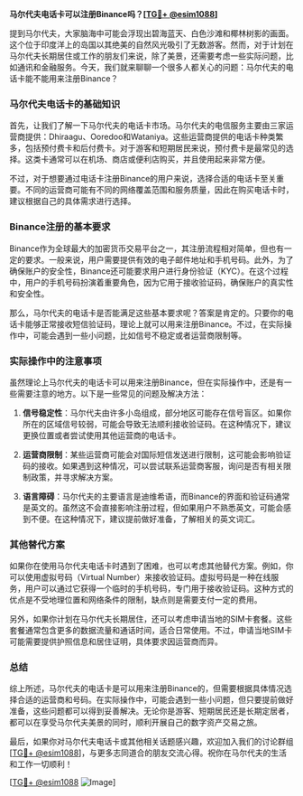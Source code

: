 **马尔代夫电话卡可以注册Binance吗？[[TG💪+ @esim1088](https://t.me/s/esim1088)]**

提到马尔代夫，大家脑海中可能会浮现出碧海蓝天、白色沙滩和椰林树影的画面。这个位于印度洋上的岛国以其绝美的自然风光吸引了无数游客。然而，对于计划在马尔代夫长期居住或工作的朋友们来说，除了美景，还需要考虑一些实际问题，比如通讯和金融服务。今天，我们就来聊聊一个很多人都关心的问题：马尔代夫的电话卡能不能用来注册Binance？

### 马尔代夫电话卡的基础知识

首先，让我们了解一下马尔代夫的电话卡市场。马尔代夫的电信服务主要由三家运营商提供：Dhiraagu、Ooredoo和Wataniya。这些运营商提供的电话卡种类繁多，包括预付费卡和后付费卡。对于游客和短期居民来说，预付费卡是最常见的选择。这类卡通常可以在机场、商店或便利店购买，并且使用起来非常方便。

不过，对于想要通过电话卡注册Binance的用户来说，选择合适的电话卡至关重要。不同的运营商可能有不同的网络覆盖范围和服务质量，因此在购买电话卡时，建议根据自己的具体需求进行选择。

### Binance注册的基本要求

Binance作为全球最大的加密货币交易平台之一，其注册流程相对简单，但也有一定的要求。一般来说，用户需要提供有效的电子邮件地址和手机号码。此外，为了确保账户的安全性，Binance还可能要求用户进行身份验证（KYC）。在这个过程中，用户的手机号码扮演着重要角色，因为它用于接收验证码，确保账户的真实性和安全性。

那么，马尔代夫的电话卡是否能满足这些基本要求呢？答案是肯定的。只要你的电话卡能够正常接收短信验证码，理论上就可以用来注册Binance。不过，在实际操作中，可能会遇到一些小问题，比如信号不稳定或者运营商限制等。

### 实际操作中的注意事项

虽然理论上马尔代夫的电话卡可以用来注册Binance，但在实际操作中，还是有一些需要注意的地方。以下是一些常见的问题及解决方法：

1. **信号稳定性**：马尔代夫由许多小岛组成，部分地区可能存在信号盲区。如果你所在的区域信号较弱，可能会导致无法顺利接收验证码。在这种情况下，建议更换位置或者尝试使用其他运营商的电话卡。

2. **运营商限制**：某些运营商可能会对国际短信发送进行限制，这可能会影响验证码的接收。如果遇到这种情况，可以尝试联系运营商客服，询问是否有相关限制政策，并寻求解决方案。

3. **语言障碍**：马尔代夫的主要语言是迪维希语，而Binance的界面和验证码通常是英文的。虽然这不会直接影响注册过程，但如果用户不熟悉英文，可能会感到不便。在这种情况下，建议提前做好准备，了解相关的英文词汇。

### 其他替代方案

如果你在使用马尔代夫电话卡时遇到了困难，也可以考虑其他替代方案。例如，你可以使用虚拟号码（Virtual Number）来接收验证码。虚拟号码是一种在线服务，用户可以通过它获得一个临时的手机号码，专门用于接收验证码。这种方式的优点是不受地理位置和网络条件的限制，缺点则是需要支付一定的费用。

另外，如果你计划在马尔代夫长期居住，还可以考虑申请当地的SIM卡套餐。这些套餐通常包含更多的数据流量和通话时间，适合日常使用。不过，申请当地SIM卡可能需要提供护照信息和居住证明，具体要求因运营商而异。

### 总结

综上所述，马尔代夫的电话卡是可以用来注册Binance的，但需要根据具体情况选择合适的运营商和号码。在实际操作中，可能会遇到一些小问题，但只要提前做好准备，这些问题都可以得到妥善解决。无论你是游客、短期居民还是长期定居者，都可以在享受马尔代夫美景的同时，顺利开展自己的数字资产交易之旅。

最后，如果你对马尔代夫电话卡或其他相关话题感兴趣，欢迎加入我们的讨论群组[[TG💪+ @esim1088](https://t.me/s/esim1088)]，与更多志同道合的朋友交流心得。祝你在马尔代夫的生活和工作一切顺利！

[[TG💪+ @esim1088](https://t.me/s/esim1088) ![Image](https://i.postimg.cc/4NQfJmqS/Snipaste-2025-05-13-00-14-12.png)]